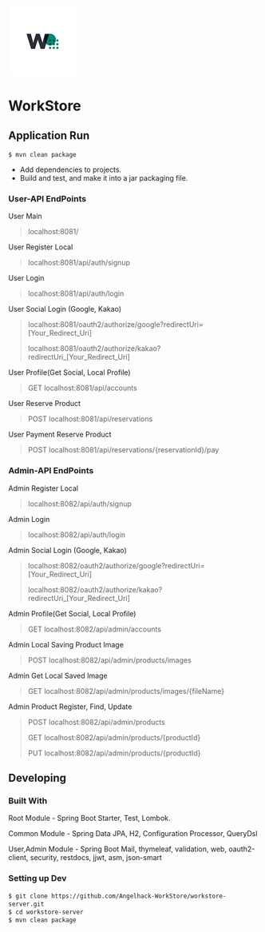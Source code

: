 ![logo](./images/logo.jpg)

# WorkStore

## Application Run

```shell script
$ mvn clean package
```

- Add dependencies to projects.
- Build and test, and make it into a jar packaging file.

### User-API EndPoints

User Main
> localhost:8081/

User Register Local
> localhost:8081/api/auth/signup

User Login
> localhost:8081/api/auth/login

User Social Login (Google, Kakao)
> localhost:8081/oauth2/authorize/google?redirectUri=[Your_Redirect_Uri]
>
> localhost:8081/oauth2/authorize/kakao?redirectUri_[Your_Redirect_Uri]

User Profile(Get Social, Local Profile)
> GET localhost:8081/api/accounts

User Reserve Product
> POST localhost:8081/api/reservations

User Payment Reserve Product
> POST localhost:8081/api/reservations/{reservationId}/pay

### Admin-API EndPoints

Admin Register Local
> localhost:8082/api/auth/signup

Admin Login
> localhost:8082/api/auth/login

Admin Social Login (Google, Kakao)
> localhost:8082/oauth2/authorize/google?redirectUri=[Your_Redirect_Uri]
>
> localhost:8082/oauth2/authorize/kakao?redirectUri_[Your_Redirect_Uri]

Admin Profile(Get Social, Local Profile)
> GET localhost:8082/api/admin/accounts

Admin Local Saving Product Image
> POST localhost:8082/api/admin/products/images

Admin Get Local Saved Image
> GET localhost:8082/api/admin/products/images/{fileName}

Admin Product Register, Find, Update
> POST localhost:8082/api/admin/products
> 
> GET localhost:8082/api/admin/products/{productId}
>
> PUT localhost:8082/api/admin/products/{productId}

## Developing

### Built With

Root Module - Spring Boot Starter, Test, Lombok.

Common Module - Spring Data JPA, H2, Configuration Processor, QueryDsl

User,Admin Module - Spring Boot Mail, thymeleaf, validation, web, oauth2-client, security, restdocs, jjwt, asm, json-smart

### Setting up Dev

```shell script
$ git clone https://github.com/Angelhack-WorkStore/workstore-server.git
$ cd workstore-server 
$ mvn clean package
```